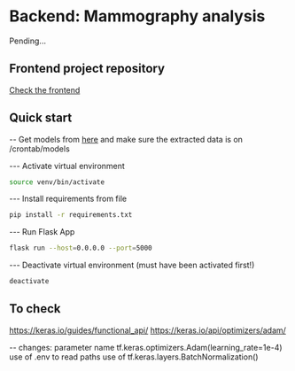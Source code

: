 # Backend: Mammography analysis
Pending...

## Frontend project repository
[Check the frontend](https://github.com/lucasca95/uofl-mammography-frontend)

## Quick start

-- Get models from [here](https://terabox.com/s/1hmhLpCTp_QsxXlLHregapg) and make sure the extracted data is on /crontab/models

--- Activate virtual environment
```bash
source venv/bin/activate
```

--- Install requirements from file
```bash
pip install -r requirements.txt
```

--- Run Flask App
```bash
flask run --host=0.0.0.0 --port=5000
```

--- Deactivate virtual environment (must have been activated first!)
```bash
deactivate
```



## To check
https://keras.io/guides/functional_api/
https://keras.io/api/optimizers/adam/

-- changes: 
    parameter name tf.keras.optimizers.Adam(learning_rate=1e-4)
    use of .env to read paths
    use of tf.keras.layers.BatchNormalization()
